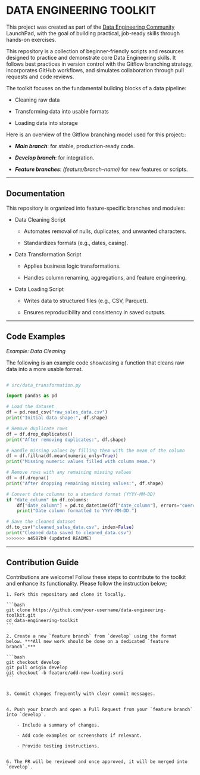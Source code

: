 # DATA ENGINEERING TOOLKIT

This project was created as part of the [Data Engineering Community](https://dataengineeringcommunity.com/) LaunchPad, with the goal of building practical, job-ready skills through hands-on exercises.

This repository is a collection of beginner-friendly scripts and resources designed to practice and demonstrate core Data Engineering skills. It follows best practices in version control with the Gitflow branching strategy, incorporates GitHub workflows, and simulates collaboration through pull requests and code reviews.

The toolkit focuses on the fundamental building blocks of a data pipeline:

- Cleaning raw data

- Transforming data into usable formats

- Loading data into storage

Here is an overview of the Gitflow branching model used for this project::

- ***Main branch***: for stable, production-ready code.

- ***Develop branch***: for integration.

- ***Feature branches***: *(feature/branch-name)* for new features or scripts.

---

## Documentation

This repository is organized into feature-specific branches and modules:

- Data Cleaning Script

    - Automates removal of nulls, duplicates, and unwanted characters.

    - Standardizes formats (e.g., dates, casing).

- Data Transformation Script

    - Applies business logic transformations.

    - Handles column renaming, aggregations, and feature engineering.

- Data Loading Script

    - Writes data to structured files (e.g., CSV, Parquet).

    - Ensures reproducibility and consistency in saved outputs.


---

## Code Examples


*Example: Data Cleaning*

The following is an example code showcasing a function that cleans raw data into a more usable format.

```python

# src/data_transformation.py

import pandas as pd

# Load the dataset
df = pd.read_csv("raw_sales_data.csv")
print("Initial data shape:", df.shape)

# Remove duplicate rows
df = df.drop_duplicates()
print("After removing duplicates:", df.shape)

# Handle missing values by filling them with the mean of the column
df = df.fillna(df.mean(numeric_only=True))
print("Missing numeric values filled with column mean.")

# Remove rows with any remaining missing values
df = df.dropna()
print("After dropping remaining missing values:", df.shape)

# Convert date columns to a standard format (YYYY-MM-DD)
if "date_column" in df.columns:
    df["date_column"] = pd.to_datetime(df["date_column"], errors="coerce")
    print("Date column formatted to YYYY-MM-DD.")

# Save the cleaned dataset
df.to_csv("cleaned_sales_data.csv", index=False)
print("Cleaned data saved to cleaned_data.csv")
>>>>>>> a4587b9 (updated README)
```

---

## Contribution Guide

Contributions are welcome! Follow these steps to contribute to the toolkit and enhance its functionality. Please follow the instruction below;

    1. Fork this repository and clone it locally.

    ```bash
    git clone https://github.com/your-username/data-engineering-toolkit.git
    cd data-engineering-toolkit
    ```

    2. Create a new `feature branch` from `develop` using the format below. ***All new work should be done on a dedicated `feature branch`.***

    ```bash
    git checkout develop
    git pull origin develop
    git checkout -b feature/add-new-loading-scri
    ```


    3. Commit changes frequently with clear commit messages.


    4. Push your branch and open a Pull Request from your `feature branch` into `develop`.

        - Include a summary of changes.

        - Add code examples or screenshots if relevant.

        - Provide testing instructions.


    6. The PR will be reviewed and once approved, it will be merged into `develop`.
